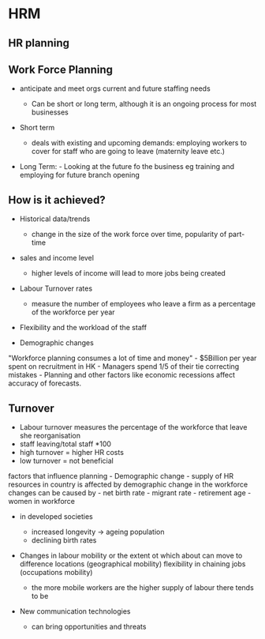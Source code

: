 # HRM

## HR planning

## Work Force Planning

- anticipate and meet orgs current and future staffing needs
	- Can be short or long term, although it is an ongoing process for most businesses

- Short term
	- deals with existing and upcoming demands: employing workers to cover for staff who are going to leave (maternity leave etc.)

- Long Term:
			 - Looking at the future fo the business eg training and employing for future branch opening


## How is it achieved?
 - Historical data/trends
	 - change in the size of the work force over time, popularity of part-time

 - sales and income level
	 - higher levels of income will lead to more jobs being created
 - Labour Turnover rates
	 - measure the number of employees who leave a firm as a percentage of the workforce per year

 - Flexibility and the workload of the staff

 - Demographic changes


"Workforce planning consumes a lot of time and money"
	 - $5Billion per year spent on recruitment in HK
	 - Managers spend 1/5 of their tie correcting mistakes
	 - Planning and other factors like economic recessions affect accuracy of forecasts.



## Turnover
 - Labour turnover measures the percentage of the workforce that leave she reorganisation
 - staff leaving/total staff *100
 - high turnover = higher HR costs
 - low turnover = not beneficial


factors that influence planning	
	 - Demographic change
	 	 - supply of HR resources in country is affected by demographic change in the workforce
changes can be caused by
		 - net birth rate
		 - migrant rate
		 - retirement age
		 - women in workforce

 - in developed societies
	 - increased longevity -> ageing population 
	 - declining birth rates


 - Changes in labour mobility or the extent ot which about can move to difference locations (geographical mobility) flexibility in chaining jobs (occupations mobility)
	 - the more mobile workers are the higher supply of labour there tends to be



 - New communication technologies
	 - can bring opportunities and threats


